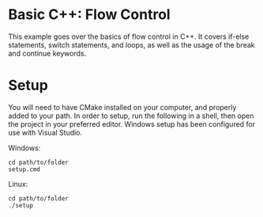 # Basic C++: Flow Control

This example goes over the basics of flow control in C++.
It covers if-else statements, switch statements, and loops, as well as the usage of the break and continue keywords.

# Setup

You will need to have CMake installed on your computer, and properly added to your path.
In order to setup, run the following in a shell, then open the project in your preferred editor.
Windows setup has been configured for use with Visual Studio.

Windows:
```
cd path/to/folder
setup.cmd
```
Linux:
```
cd path/to/folder
./setup
```